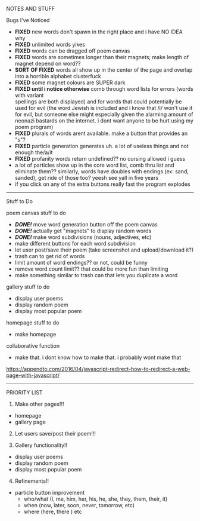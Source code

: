 NOTES AND STUFF

Bugs I've Noticed
- **FIXED** new words don't spawn in the right place and i have NO IDEA why
- **FIXED** unlimited words yikes
- **FIXED** words can be dragged off poem canvas
- **FIXED** words are sometimes longer than their magnets; make length of magnet depend on word??
- **SORT OF FIXED** words all show up in the center of the page and overlap into a horrible   alphabet clusterfuck
- **FIXED** some magnet colours are SUPER dark
- **FIXED until i notice otherwise** comb through word lists for errors (words with variant   
  spellings are both displayed) and for words that could potentially be used for evil (the word Jewish is included and i know that /i/ won't use it for evil, but someone else might especially given the alarming amount of neonazi bastards on the internet. i dont want anyone to be hurt using my poem program)
- **FIXED** plurals of words arent available. make a button that provides an "s"?
- **FIXED** particle generation generates uh. a lot of useless things and not enough the/a/it
- **FIXED** profanity words return undefined?? no cursing allowed i guess
- a lot of particles show up in the core word list, comb thru list and eliminate them?? similarly, words have doubles with endings (ex: sand, sanded), get ride of those too? yeesh see yall in five years
- if you click on any of the extra buttons really fast the program explodes

---------

Stuff to Do

poem canvas stuff to do
- ***DONE!*** move word generation button off the poem canvas
- ***DONE!*** actually get "magnets" to display random words
- ***DONE!*** make word subdivisions (nouns, adjectives, etc)
- make different buttons for each word subdivision
- let user post/save their poem (take screenshot and upload/download it?)
- trash can to get rid of words
- limit amount of word endings?? or not, could be funny
- remove word count limit?? that could be more fun than limiting
- make something similar to trash can that lets you duplicate a word

gallery stuff to do
- display user poems
- display random poem
- display most popular poem

homepage stuff to do
- make homepage

collaborative function
- make that. i dont know how to make that. i probably wont make that

https://appendto.com/2016/04/javascript-redirect-how-to-redirect-a-web-page-with-javascript/


----------

PRIORITY LIST

1) Make other pages!!!
  - homepage
  - gallery page

2) Let users save/post their poem!!!

3) Gallery functionality!!
  - display user poems
  - display random poem
  - display most popular poem

4) Refinements!!
  - particle button improvement
      - who/what (I, me, him, her, his, he, she, they, them, their, it)
      - when (now, later, soon, never, tomorrow, etc)
      - where (here, there )
        etc
